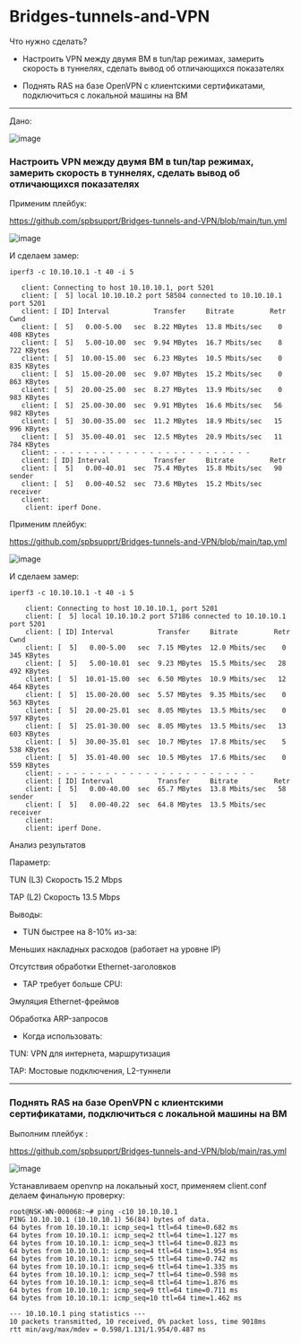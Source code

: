 # Bridges-tunnels-and-VPN

Что нужно сделать?

- Настроить VPN между двумя ВМ в tun/tap режимах, замерить скорость в туннелях, сделать вывод об отличающихся показателях

- Поднять RAS на базе OpenVPN с клиентскими сертификатами, подключиться с локальной машины на ВМ

---

Дано:

![image](https://github.com/user-attachments/assets/3432dae8-03f9-429a-ac4f-44c82b37f084)


### Настроить VPN между двумя ВМ в tun/tap режимах, замерить скорость в туннелях, сделать вывод об отличающихся показателях

Применим плейбук:

https://github.com/spbsupprt/Bridges-tunnels-and-VPN/blob/main/tun.yml


![image](https://github.com/user-attachments/assets/a848aeef-4961-4e91-80a8-f2292d8f5abf)



И сделаем замер:

```
iperf3 -c 10.10.10.1 -t 40 -i 5

   client: Connecting to host 10.10.10.1, port 5201
   client: [  5] local 10.10.10.2 port 58504 connected to 10.10.10.1 port 5201
   client: [ ID] Interval           Transfer     Bitrate         Retr  Cwnd
   client: [  5]   0.00-5.00   sec  8.22 MBytes  13.8 Mbits/sec    0    408 KBytes
   client: [  5]   5.00-10.00  sec  9.94 MBytes  16.7 Mbits/sec    8    722 KBytes
   client: [  5]  10.00-15.00  sec  6.23 MBytes  10.5 Mbits/sec    0    835 KBytes
   client: [  5]  15.00-20.00  sec  9.07 MBytes  15.2 Mbits/sec    0    863 KBytes
   client: [  5]  20.00-25.00  sec  8.27 MBytes  13.9 Mbits/sec    0    983 KBytes
   client: [  5]  25.00-30.00  sec  9.91 MBytes  16.6 Mbits/sec   56    982 KBytes
   client: [  5]  30.00-35.00  sec  11.2 MBytes  18.9 Mbits/sec   15    996 KBytes
   client: [  5]  35.00-40.01  sec  12.5 MBytes  20.9 Mbits/sec   11    784 KBytes
   client: - - - - - - - - - - - - - - - - - - - - - - - - -
   client: [ ID] Interval           Transfer     Bitrate         Retr
   client: [  5]   0.00-40.01  sec  75.4 MBytes  15.8 Mbits/sec   90             sender
   client: [  5]   0.00-40.52  sec  73.6 MBytes  15.2 Mbits/sec                  receiver
   client: 
    client: iperf Done.
```


Применим плейбук:

https://github.com/spbsupprt/Bridges-tunnels-and-VPN/blob/main/tap.yml


![image](https://github.com/user-attachments/assets/db5cec74-8766-4e30-879e-2bfcb517c74b)

И сделаем замер:

```
iperf3 -c 10.10.10.1 -t 40 -i 5

    client: Connecting to host 10.10.10.1, port 5201
    client: [  5] local 10.10.10.2 port 57186 connected to 10.10.10.1 port 5201
    client: [ ID] Interval           Transfer     Bitrate         Retr  Cwnd
    client: [  5]   0.00-5.00   sec  7.15 MBytes  12.0 Mbits/sec    0    345 KBytes
    client: [  5]   5.00-10.01  sec  9.23 MBytes  15.5 Mbits/sec   28    492 KBytes
    client: [  5]  10.01-15.00  sec  6.50 MBytes  10.9 Mbits/sec   12    464 KBytes
    client: [  5]  15.00-20.00  sec  5.57 MBytes  9.35 Mbits/sec    0    563 KBytes
    client: [  5]  20.00-25.01  sec  8.05 MBytes  13.5 Mbits/sec    0    597 KBytes
    client: [  5]  25.01-30.00  sec  8.05 MBytes  13.5 Mbits/sec   13    603 KBytes
    client: [  5]  30.00-35.01  sec  10.7 MBytes  17.8 Mbits/sec    5    538 KBytes
    client: [  5]  35.01-40.00  sec  10.5 MBytes  17.6 Mbits/sec    0    559 KBytes
    client: - - - - - - - - - - - - - - - - - - - - - - - - -
    client: [ ID] Interval           Transfer     Bitrate         Retr
    client: [  5]   0.00-40.00  sec  65.7 MBytes  13.8 Mbits/sec   58             sender
    client: [  5]   0.00-40.22  sec  64.8 MBytes  13.5 Mbits/sec                  receiver
    client: 
    client: iperf Done.
```

Анализ результатов

Параметр:

TUN (L3)	Скорость	15.2 Mbps

TAP (L2) Скорость	13.5 Mbps



Выводы:
- TUN быстрее на 8-10% из-за:

Меньших накладных расходов (работает на уровне IP)

Отсутствия обработки Ethernet-заголовков

- TAP требует больше CPU:

Эмуляция Ethernet-фреймов

Обработка ARP-запросов

- Когда использовать:

TUN: VPN для интернета, маршрутизация

TAP: Мостовые подключения, L2-туннели

---

### Поднять RAS на базе OpenVPN с клиентскими сертификатами, подключиться с локальной машины на ВМ


Выполним плейбук :

https://github.com/spbsupprt/Bridges-tunnels-and-VPN/blob/main/ras.yml


![image](https://github.com/user-attachments/assets/2fcb9111-e816-4d2e-90e0-411aca585f00)



Устанавливаем openvnp на локальный хост, применяем client.conf делаем финальную проверку:

```
root@NSK-WN-000068:~# ping -c10 10.10.10.1
PING 10.10.10.1 (10.10.10.1) 56(84) bytes of data.
64 bytes from 10.10.10.1: icmp_seq=1 ttl=64 time=0.682 ms
64 bytes from 10.10.10.1: icmp_seq=2 ttl=64 time=1.127 ms
64 bytes from 10.10.10.1: icmp_seq=3 ttl=64 time=0.823 ms
64 bytes from 10.10.10.1: icmp_seq=4 ttl=64 time=1.954 ms
64 bytes from 10.10.10.1: icmp_seq=5 ttl=64 time=0.742 ms
64 bytes from 10.10.10.1: icmp_seq=6 ttl=64 time=1.335 ms
64 bytes from 10.10.10.1: icmp_seq=7 ttl=64 time=0.598 ms
64 bytes from 10.10.10.1: icmp_seq=8 ttl=64 time=1.876 ms
64 bytes from 10.10.10.1: icmp_seq=9 ttl=64 time=0.711 ms
64 bytes from 10.10.10.1: icmp_seq=10 ttl=64 time=1.462 ms

--- 10.10.10.1 ping statistics ---
10 packets transmitted, 10 received, 0% packet loss, time 9018ms
rtt min/avg/max/mdev = 0.598/1.131/1.954/0.487 ms

```
